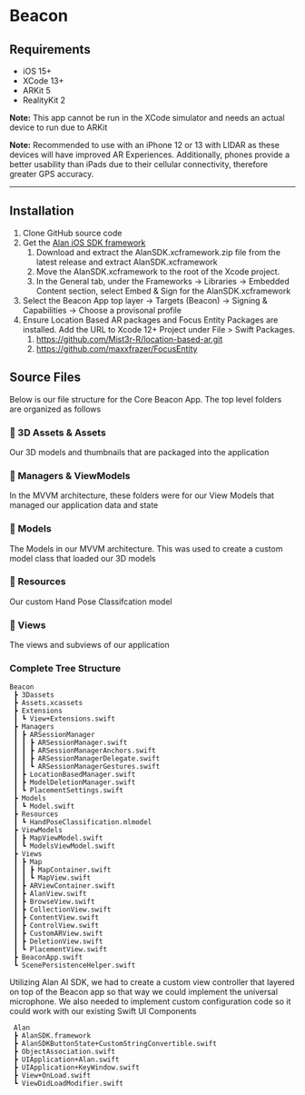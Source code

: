 # Beacon

## Requirements
* iOS 15+
* XCode 13+
* ARKit 5
* RealityKit 2

**Note:** This app cannot be run in the XCode simulator and needs an actual device to run due to ARKit

**Note:** Recommended to use with an iPhone 12 or 13 with LIDAR as these devices will have improved AR Experiences. Additionally, phones provide a better usability than iPads due to their cellular connectivity, therefore greater GPS accuracy. 

---

## Installation
1. Clone GitHub source code
2. Get the [Alan iOS SDK framework](https://alan.app/docs/client-api/ios/ios-api/#step-1-get-the-alan-ios-sdk-framework)
   1. Download and extract the AlanSDK.xcframework.zip file from the latest release and extract AlanSDK.xcframework
   2. Move the AlanSDK.xcframework to the root of the Xcode project.
   3. In the General tab, under the Frameworks -> Libraries -> Embedded Content section, select Embed & Sign for the AlanSDK.xcframework
3. Select the Beacon App top layer -> Targets (Beacon) -> Signing & Capabilities -> Choose a provisonal profile
4. Ensure Location Based AR packages and Focus Entity Packages are installed. Add the URL to Xcode 12+ Project under File > Swift Packages. 
   1. https://github.com/Mist3r-R/location-based-ar.git
   2. https://github.com/maxxfrazer/FocusEntity

## Source Files 
Below is our file structure for the Core Beacon App. The top level folders are organized as follows

### 📁 3D Assets & Assets
Our 3D models and thumbnails that are packaged into the application 

### 📁 Managers & ViewModels
In the MVVM architecture, these folders were for our View Models that managed our application data and state 

### 📁 Models
The Models in our MVVM architecture. This was used to create a custom model class that loaded our 
3D models

### 📁 Resources
Our custom Hand Pose Classifcation model

### 📁 Views
The views and subviews of our application

### Complete Tree Structure

```
Beacon
 ┣ 3Dassets
 ┣ Assets.xcassets
 ┣ Extensions
 ┃ ┗ View+Extensions.swift
 ┣ Managers
 ┃ ┣ ARSessionManager
 ┃ ┃ ┣ ARSessionManager.swift
 ┃ ┃ ┣ ARSessionManagerAnchors.swift
 ┃ ┃ ┣ ARSessionManagerDelegate.swift
 ┃ ┃ ┗ ARSessionManagerGestures.swift
 ┃ ┣ LocationBasedManager.swift
 ┃ ┣ ModelDeletionManager.swift
 ┃ ┗ PlacementSettings.swift
 ┣ Models
 ┃ ┗ Model.swift
 ┣ Resources
 ┃ ┗ HandPoseClassification.mlmodel
 ┣ ViewModels
 ┃ ┣ MapViewModel.swift
 ┃ ┗ ModelsViewModel.swift
 ┣ Views
 ┃ ┣ Map
 ┃ ┃ ┣ MapContainer.swift
 ┃ ┃ ┗ MapView.swift
 ┃ ┣ ARViewContainer.swift
 ┃ ┣ AlanView.swift
 ┃ ┣ BrowseView.swift
 ┃ ┣ CollectionView.swift
 ┃ ┣ ContentView.swift
 ┃ ┣ ControlView.swift
 ┃ ┣ CustomARView.swift
 ┃ ┣ DeletionView.swift
 ┃ ┗ PlacementView.swift
 ┣ BeaconApp.swift
 ┗ ScenePersistenceHelper.swift
```

Utilizing Alan AI SDK, we had to create a custom view controller that layered on top of the Beacon app so that way we could implement the universal microphone. We also needed to implement custom configuration code so it could work with our existing Swift UI Components

```
 Alan
 ┣ AlanSDK.framework
 ┣ AlanSDKButtonState+CustomStringConvertible.swift
 ┣ ObjectAssociation.swift
 ┣ UIApplication+Alan.swift
 ┣ UIApplication+KeyWindow.swift
 ┣ View+OnLoad.swift
 ┗ ViewDidLoadModifier.swift
```